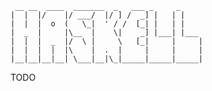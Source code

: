      __ __  ____  _______  _   ___ _     _     
    |  |  |/    |/ ___/  |/ ] /  _] |   | |    
    |  |  |  o  (   \_|  ' / /  [_| |   | |    
    |  _  |     |\__  |    \|    _] |___| |___ 
    |  |  |  _  |/  \ |     \   [_|     |     |
    |  |  |  |  |\    |  .  |     |     |     |
    |__|__|__|__| \___|__|\_|_____|_____|_____|
                                               
TODO
